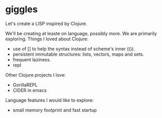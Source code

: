 # giggles
Let's create a LISP inspired by Clojure.

We'll be creating at leaste on language, possibly more.  We are primarily exploring.
Things I loved about Clojure:
- use of [] to help the syntax instead of scheme's inner (()).
- persistent immutable structures: lists, vectors, maps and sets.
- frequent laziness.
- repl

Other Clojure projects I love:
- GorillaREPL
- CIDER in emacs

Language features I would like to explore:
- small memory footprint and fast startup

